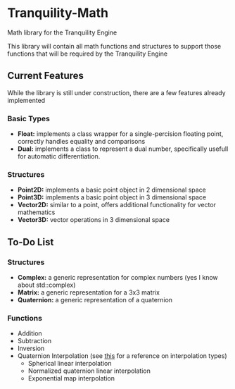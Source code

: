 Tranquility-Math
================

Math library for the Tranquility Engine

This library will contain all math functions and structures to support those functions that will be required by the Tranquility Engine

Current Features
----------------
While the library is still under construction, there are a few features already implemented
### Basic Types
* **Float:** implements a class wrapper for a single-percision floating point, correctly handles equality and comparisons  
* **Dual:** implements a class to represent a dual number, specifically usefull for automatic differentiation.  

### Structures
* **Point2D:** implements a basic point object in 2 dimensional space  
* **Point3D:** implements a basic point object in 3 dimensional space  
* **Vector2D:** similar to a point, offers additional functionality for vector mathematics  
* **Vector3D:** vector operations in 3 dimensional space  

To-Do List
----------
### Structures
* **Complex:** a generic representation for complex numbers (yes I know about std::complex)
* **Matrix:** a generic representation for a 3x3 matrix
* **Quaternion:** a generic representation of a quaternion

### Functions
* Addition
* Subtraction
* Inversion
* Quaternion Interpolation (see [this](http://number-none.com/product/Understanding%20Slerp,%20Then%20Not%20Using%20It/) for a reference on interpolation types)
  * Spherical linear interpolation
  * Normalized quaternion linear interpolation
  * Exponential map interpolation

